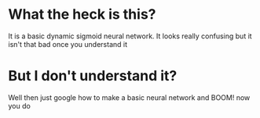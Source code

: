 # What the heck is this?
It is a basic dynamic sigmoid neural network. It looks really confusing but it isn't that bad once you understand it
# But I don't understand it?
Well then just google how to make a basic neural network and BOOM! now you do
